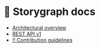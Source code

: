 # :green_book: Storygraph docs

- [Architectural overview](ARCHITECTURAL_OVERVIEW.md)
- [REST API v1](API_V1.md)
- [:bangbang: Contribution guidelines](CONTRIBUTION_GUIDELINES.md)
